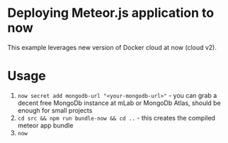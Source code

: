 Deploying Meteor.js application to now
======================================

This example leverages new version of Docker cloud at now (cloud v2).

Usage
=====

1. `now secret add mongodb-url "<your-mongodb-url>"` - you can grab a decent free MongoDb instance at mLab or MongoDb Atlas, should be enough for small projects
2. `cd src && npm run bundle-now && cd ..` - this creates the compiled meteor app bundle
3. `now`
